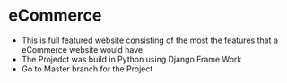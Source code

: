 # eCommerce
* This is full featured website consisting of the most the features that a eCommerce website would have
* The Projedct was build in Python using Django Frame Work
* Go to Master branch for the Project
